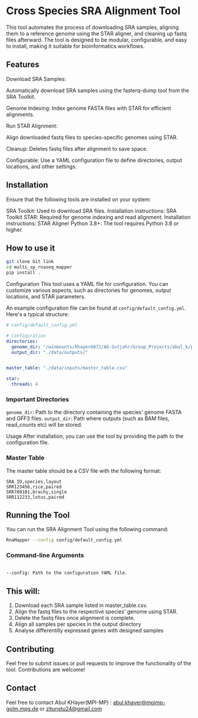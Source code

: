 # Cross Species SRA Alignment Tool

This tool automates the process of downloading SRA samples, aligning them to a reference genome using the STAR aligner, and cleaning up fastq files afterward. The tool is designed to be modular, configurable, and easy to install, making it suitable for bioinformatics workflows.

## Features

Download SRA Samples: 

Automatically download SRA samples using the fasterq-dump tool from the SRA Toolkit.

Genome Indexing: 
Index genome FASTA files with STAR for efficient alignments.

Run STAR Alignment: 

Align downloaded fastq files to species-specific genomes using STAR.

Cleanup: 
Deletes fastq files after alignment to save space.

Configurable: 
Use a YAML configuration file to define directories, output locations, and other settings.

## Installation

Ensure that the following tools are installed on your system: 

SRA Toolkit: Used to download SRA files.
Installation instructions: SRA Toolkit
STAR: Required for genome indexing and read alignment.
Installation instructions: STAR Aligner
Python 3.8+: The tool requires Python 3.8 or higher.

## How to use it

```bash
git clone Git link
cd multi_sp_rnaseq_mapper
pip install .
```

Configuration
This tool uses a YAML file for configuration. You can customize various aspects, such as directories for genomes, output locations, and STAR parameters.

An example configuration file can be found at `config/default_config.yml`. Here's a typical structure:


```yml
# config/default_config.yml

# Configuration 
directories:
  genome_dir: "/winmounts/khayer6872/AG-Gutjahr/Group_Projects/abul_k/p0424-AK/genome_gff3"
  output_dir: "./data/outputs/"


master_table: "./data/inputs/master_table.csv" 

star:
  threads: 4

```

### Important Directories

`genome_dir`: Path to the directory containing the species' genome FASTA and GFF3 files.
`output_dir`: Path where outputs (such as BAM files, read_counts etc) will be stored.

Usage
After installation, you can use the tool by providing the path to the configuration file.

### Master Table
The master table should be a CSV file with the following format:

```csv
SRA_ID,species,layout
SRR123456,rice,paired
SRR789101,brachy,single
SRR112233,lotus,paired

```

## Running the Tool

You can run the SRA Alignment Tool using the following command:
```bash
RnaMapper --config config/default_config.yml

```
### Command-line Arguments

```bash

--config: Path to the configuration YAML file.

```

## This will:

1. Download each SRA sample listed in master_table.csv.
2. Align the fastq files to the respective species' genome using STAR.
3. Delete the fastq files once alignment is complete.
4. Align all samples per species in the output directory
5. Analyse differentilly expressed genes with designed samples

## Contributing
Feel free to submit issues or pull requests to improve the functionality of the tool. Contributions are welcome!

## Contact
Feel free to contact Abul KHayer(MPI-MP) : abul.khayer@mpimp-golm.mpg.de or zitunstu24@gmail.com

